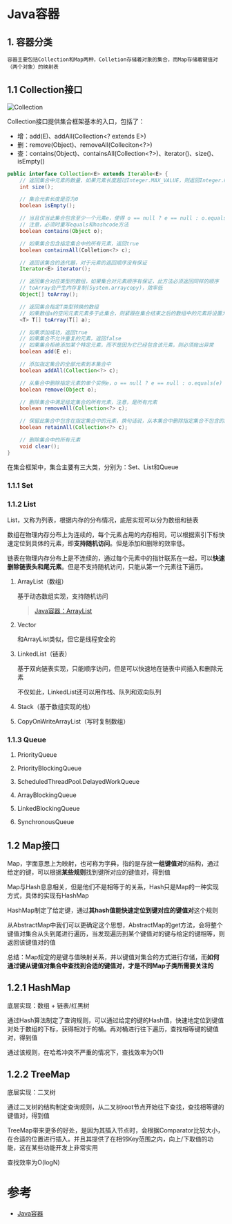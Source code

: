 # Java容器

## **1. 容器分类**

    容器主要包括Collection和Map两种，Colletion存储着对象的集合，而Map存储着键值对（两个对象）的映射表

## **1.1 Collection接口**

![Collection](http://8.135.101.145/upload/2021/05/Collection-cfcec07fec08420685a21e19c3d49338.png)

Collection接口提供集合框架基本的入口，包括了：
- 增：add(E)、addAll(Collection<? extends E>)
- 删：remove(Object)、removeAll(Colleciton<?>)
- 查：contains(Object)、containsAll(Collection<?>)、iterator()、size()、isEmpty()

```java
public interface Collection<E> extends Iterable<E> {
    // 返回集合中元素的数量，如果元素长度超过Integer.MAX_VALUE，则返回Integer.MAX_VALUE
    int size();

    // 集合元素长度是否为0
    boolean isEmpty();

    // 当且仅当此集合包含至少一个元素e，使得 o == null ? e == null : o.equals(e) 返回true
    // 注意，必须时重写equals和hashcode方法
    boolean contains(Object o);

    // 如果集合包含指定集合中的所有元素，返回true
    boolean containsAll(Colletion<?> c);

    // 返回该集合的迭代器，对于元素的返回顺序没有保证
    Iterator<E> iterator();

    // 返回集合对应类型的数组，如果集合对元素顺序有保证，此方法必须返回同样的顺序
    // toArray会产生内存复制(System.arraycopy)，效率低
    Object[] toArray();

    // 返回集合指定T类型转换的数组
    // 如果数组a的空闲元素元素多于此集合，则紧跟在集合结束之后的数组中的元素将设置为null
    <T> T[] toArray(T[] a);

    // 如果添加成功，返回true
    // 如果集合不允许重复的元素，返回false
    // 如果集合拒绝添加某个特定元素，而不是因为它已经包含该元素，则必须抛出异常
    boolean add(E e);

    // 添加指定集合的全部元素到本集合中
    boolean addAll(Collection<?> c);

    // 从集合中删除指定元素的单个实例e，o == null ? e == null : o.equals(e)
    boolean remove(Object o);

    // 删除集合中满足给定集合的所有元素，注意，是所有元素
    boolean removeAll(Collection<?> c);

    // 保留此集合中包含在指定集合中的元素，换句话说，从本集合中删除指定集合不包含的所有元素
    boolean retainAll(Collection<?> c);

    // 删除集合中的所有元素
    void clear();
}
```

在集合框架中，集合主要有三大类，分别为：Set、List和Queue

### **1.1.1 Set**

### **1.1.2 List**

List，又称为列表，根据内存的分布情况，底层实现可以分为数组和链表

数组在物理内存分布上为连续的，每个元素占用的内存相同，可以根据索引下标快速定位到具体的元素，即**支持随机访问**。但是添加和删除的效率低。

链表在物理内存分布上是不连续的，通过每个元素中的指针联系在一起，可以**快速删除链表头和尾元素**。但是不支持随机访问，只能从第一个元素往下遍历。

1. ArrayList（数组）

    基于动态数组实现，支持随机访问

    > [Java容器：ArrayList](http://8.135.101.145/arraylist)

2. Vector

    和ArrayList类似，但它是线程安全的

    > [](http://8.135.101.145/)

3. LinkedList（链表）

    基于双向链表实现，只能顺序访问，但是可以快速地在链表中间插入和删除元素
    
    不仅如此，LinkedList还可以用作栈、队列和双向队列

    > [](http://8.135.101.145/linkedlist)

4. Stack（基于数组实现的栈）

5. CopyOnWriteArrayList（写时复制数组）

### **1.1.3 Queue**

1. PriorityQueue

2. PriorityBlockingQueue

3. ScheduledThreadPool.DelayedWorkQueue

4. ArrayBlockingQueue

5. LinkedBlockingQueue

6. SynchronousQueue

## **1.2 Map接口**

Map，字面意思上为映射，也可称为字典，指的是存放**一组键值对**的结构，通过给定的键，可以根据**某些规则**找到键所对应的键值对，得到值

Map与Hash息息相关，但是他们不是相等于的关系，Hash只是Map的一种实现方式，具体的实现有HashMap

HashMap制定了给定键，通过**其hash值能快速定位到键对应的键值对**这个规则

从AbstractMap中我们可以更确定这个思想，AbstractMap的get方法，会将整个键值对集合从头到尾进行遍历，当发现遍历到某个键值对的键与给定的键相等，则返回该键值对的值

总结：Map规定的是键与值映射关系，并以键值对集合的方式进行存储，而**如何通过键从键值对集合中查找到合适的键值对，才是不同Map子类所需要关注的**

## **1.2.1 HashMap**

底层实现：数组 + 链表/红黑树

通过Hash算法制定了查询规则，可以通过给定的键的Hash值，快速地定位到键值对处于数组的下标，获得相对于的桶。再对桶进行往下遍历，查找相等键的键值对，得到值

通过该规则，在哈希冲突不严重的情况下，查找效率为O(1)

## **1.2.2 TreeMap**

底层实现：二叉树

通过二叉树的结构制定查询规则，从二叉树root节点开始往下查找，查找相等键的键值对，得到值

TreeMap带来更多的好处，是因为其插入节点时，会根据Comparator比较大小，在合适的位置进行插入。并且其提供了在相邻Key范围之内，向上/下取值的功能，这在某些功能开发上非常实用

查找效率为O(logN)

# 参考
- [Java容器](https://www.cyc2018.xyz/Java/Java%20%E5%AE%B9%E5%99%A8.html)